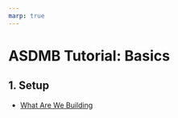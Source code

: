```yaml
---
marp: true
---
```



# ASDMB Tutorial: Basics

## 1. Setup

- [What Are We Building](overview.md)






